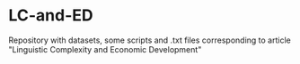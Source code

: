 # LC-and-ED
Repository with datasets, some scripts and .txt files corresponding to article "Linguistic Complexity and Economic Development"
